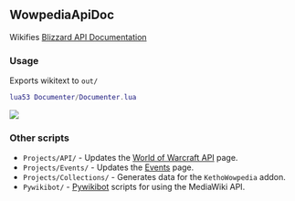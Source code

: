 ## WowpediaApiDoc
Wikifies [Blizzard API Documentation](https://github.com/Gethe/wow-ui-source/tree/live/AddOns/Blizzard_APIDocumentation)

### Usage
Exports wikitext to `out/`
```lua
lua53 Documenter/Documenter.lua
```

![](https://i.imgur.com/MqdgasV.png)

### Other scripts
* `Projects/API/` - Updates the [World of Warcraft API](https://wowpedia.fandom.com/wiki/World_of_Warcraft_API) page.
* `Projects/Events/` - Updates the [Events](https://wow.gamepedia.com/Events) page.
* `Projects/Collections/` - Generates data for the `KethoWowpedia` addon.
* `Pywikibot/` - [Pywikibot](https://pypi.org/project/pywikibot/) scripts for using the MediaWiki API.
